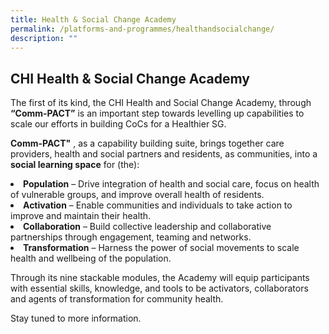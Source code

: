 ```yaml
---
title: Health & Social Change Academy
permalink: /platforms-and-programmes/healthandsocialchange/
description: ""
---
```

## CHI Health &amp; Social Change Academy 

The first of its kind, the CHI Health and Social Change Academy, through **“Comm-PACT”** is an important step towards levelling up capabilities to scale our efforts in building CoCs for a Healthier SG.

<b>Comm-PACT"</b> , as a capability building suite, brings together care providers, health and social partners and residents, as communities, into a **social learning space** for (the):

<li><b>Population</b> – Drive integration of health and social care, focus on health of vulnerable groups, and improve overall health of residents.</li>

<li><b>Activation</b> – Enable communities and individuals to take action to improve and maintain their health.</li>

<li><b>Collaboration</b> – Build collective leadership and collaborative partnerships through engagement, teaming and networks.</li>

<li><b>Transformation</b> – Harness the power of social movements to scale health and wellbeing of the population.</li>

Through its nine stackable modules, the Academy will equip participants with essential skills, knowledge, and tools to be activators, collaborators and agents of transformation for community health.

Stay tuned to more information.